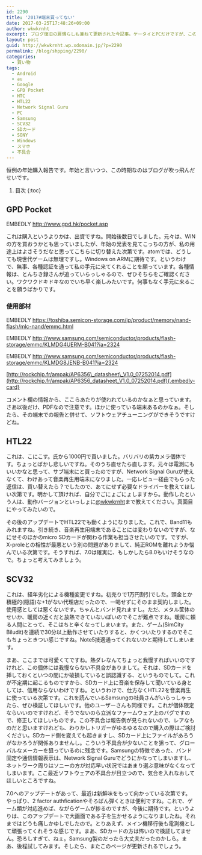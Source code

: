 ```yaml
---
id: 2290
title: '2017#端末買ってない'
date: 2017-03-25T17:48:26+09:00
author: wkwkrnht
excerpt: ブログ復旧の肩慣らしも兼ねて更新された今記事。ケータイとPCだけですが、この年の中での一つの山でした。あの端末への支払いをした瞬間は、表しきれない興奮がありましたね。
layout: post
guid: http://wkwkrnht.wp.xdomain.jp/?p=2290
permalink: /blog/shpping/2290/
categories:
  - 買い物
tags:
  - Android
  - au
  - Google
  - GPD Pocket
  - HTC
  - HTL22
  - Network Signal Guru
  - PC
  - Samsung
  - SCV32
  - SDカード
  - SONY
  - Windows
  - スマホ
  - 不具合
---
```

恒例の年始購入報告です。年始と言いつつ、この時期なのはブログが吹っ飛んだせいです。

1. 目次
{:toc}

## GPD Pocket

EMBEDLY http://www.gpd.hk/pocket.asp

これは購入というよりかは、出資ですね。開始後数日でしました。元々は、WINの方を買おうかとも思っていましたが、年始の発表を見てこっちの方が、私の用途上はよさそうだなと思ってこちらに切り替えた次第です。atomでは、どうしても現世代ゲームは無理ですし。Windows on ARMに期待です。というわけで、無事、各種認証を通って私の手元に来てくれることを願っています。各種情報は、とんちき録さんが追っていらっしゃるので、ぜひそちらをご確認ください。ワクワクドキドキなのでいち早く楽しみたいです。何事もなく手元に来ることを願うばかりです。

### 使用部材

EMBEDLY https://toshiba.semicon-storage.com/jp/product/memory/nand-flash/mlc-nand/emmc.html

EMBEDLY http://www.samsung.com/semiconductor/products/flash-storage/emmc/KLMDG4UERM-B041?ia=2324

EMBEDLY http://www.samsung.com/semiconductor/products/flash-storage/emmc/KLMDG8JENB-B041?ia=2324

[http://rockchip.fr/ampak/AP6356\_datasheet\_V1.0_07252014.pdf](http://rockchip.fr/ampak/AP6356_datasheet_V1.0_07252014.pdf){.embedly-card}

コメント欄の情報から、ここらあたりが使われているのかなぁと思っています。さあ以後だけ、PDFなので注意です。ほかに使っている端末あるのかなぁ。そしたら、その端末での報告と併せて、ソフトウェアチューニングができそうですけどね。

## HTL22

これは、こにこす。氏から1000円で買いました。バリバリの紫カメラ個体です。ちょっとばかし悲しいですね。そのうち直せたら直します。元々は電測にもいいかなと思って、サブ端末にと買ったのですが、Network Signal Guruが使えなくて、わけあって音楽再生用端末になりました。一応レビュー経由でもらった返信は、買い替えたら？でしたので、あてにせず必要なドライバーを教えてほしい次第です。明かして頂ければ、自分でごにょごにょしますから。動作したという人は、動作バージョンといっしょに<a href="http://twitter.com/wkwkrnht" target="_blank" rel="noopener nofollow">@wkwkrnht</a>まで教えてください。真面目にやってみたいので。

その後のアップデートでHTL22でも動くようになりました。これで、Band11もみれますね。引き続き、音楽再生用端末であることには変わりないのですが、なにせそのほかのmicro SDカードが関わる作業も担当させたいのです。ですが、X-proleとの相性が最悪という別の問題がありまして、純正ROMを離れようか悩んでいる次第です。そうすれば、7.0は確実に、もしかしたら8.0もいけそうなので。ちょっと考えてみましょう。

## SCV32

これは、経年劣化による機種変更ですね。初売りで1万円割引でした。頭金とか積極的(隠語)な+1がない代理店だったので、一喝せずにそのまま契約しました。使用感としては悪くないです。ちゃんとバンド見れますし。ただ、メタル筐体のせいか、暖房の近くだと放熱できていないぽいのでそこが難点ですね。暖房に頼る人間にとって、そこはちと辛くなってしまいます。また、ゲーム(SimCity Biludit)を連続で30分以上動作させていたりすると、かくついたりするのでそこもちょっときつい感じですね。Note5技適通ってくれないかと期待してしまいます。

まあ、ここまでは可愛くてですね。熱ダレなんてちょっと我慢すればいいのですけれど、この個体には我慢ならない不具合がありまして。それは、SDカードを挿しておくといつの間にか破損していると誤認識する、というものでして。これが不定期に起こるものですから、SDカード上に音楽を保存して聞いている身としては、信用ならないわけですね。というわけで、仕方なくHTL22を音楽再生に使っている次第です。これを読んでいるSamsungの社員さんがいらっしゃったら、ぜひ検証してほしいです。他のユーザーさんも同様です。これが個体限定ならいいのですけれど、そうでないのら立派なファームウェア上のバグですので、修正してほしいものです。この不具合は報告例が見られないので、レアなものだと思いますけれども、わりかしトリガーがゆるゆるなので購入の際はご検討ください。SDカード側を変えても起きますし、SDカード上にファイルがあろうがなかろうが関係ありませんし。こういう不具合が少ないことを狙って、グローバルなメーカーを狙っているのに残念です。Samsungの特徴であった、バンド固定や通信情報表示は、Network Signal Guruでどうにかなってしまいますし、ネットワーク周りはソニーの方が対応早い状況ではあまり選ぶ意味がなくなってしまいます。ここ最近ソフトウェアの不具合が目立つので、気合を入れなおしてほしいところですね。

7.0へのアップデートがあって、最近は新鮮味をもって向かっている次第です。やっぱり、2 factor authficationやそろばん弾くときは便利ですね。これで、ゲーム類が対応進めば、ながらゲームが捗るのですが、今後に期待です。というよりは、このアップデートで大画面である子を生かせるようになりましたね。それまではどうも痛しかゆしでしたので。とりあえず、メイン機移行後も電測機として頑張ってくれそうな感じです。まあ、SDカードの方は怖いので検証してません。恐ろしすぎて、ねぇ。Samsung製のだったら大丈夫だったのかしら。まあ、後程試してみます。そしたら、またこのページが更新されるでしょう。